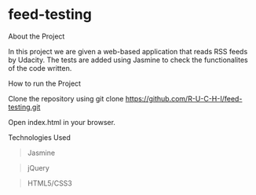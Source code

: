 # feed-testing

About the Project

In this project we are given a web-based application that reads RSS feeds by Udacity. The tests are added using Jasmine to check the functionalites of the code written.

How to run the Project

Clone the repository using git clone https://github.com/R-U-C-H-I/feed-testing.git

Open index.html in your browser.


Technologies Used

> Jasmine 

> jQuery

> HTML5/CSS3
